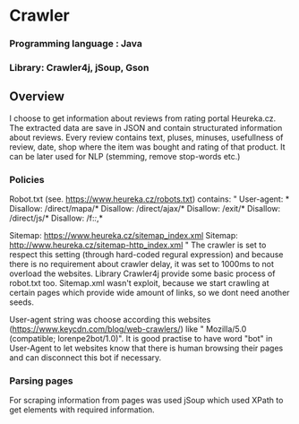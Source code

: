# Crawler

### Programming language : Java
### Library: Crawler4j, jSoup, Gson

## Overview

I choose to get information about reviews from rating portal Heureka.cz. The extracted data are save in JSON and contain structurated information about reviews. Every review contains text, pluses, minuses, usefullness of review, date, shop where the item was bought and rating of that product. It can be later used for NLP (stemming, remove stop-words etc.)

### Policies

Robot.txt (see. https://www.heureka.cz/robots.txt) contains:
"
User-agent: *
Disallow: /direct/mapa/*
Disallow: /direct/ajax/*
Disallow: /exit/*
Disallow: /direct/js/*
Disallow: /f:*:*,*

Sitemap: https://www.heureka.cz/sitemap_index.xml
Sitemap: http://www.heureka.cz/sitemap-http_index.xml
"
The crawler is set to respect this setting (through hard-coded regural expression) and because there is no requirement about crawler delay, it was set to 1000ms to not overload the websites. Library Crawler4j provide some basic process of robot.txt too. Sitemap.xml wasn't exploit, because we start crawling at certain  pages which provide wide amount of links, so we dont need another seeds.

User-agent string was choose according this websites (https://www.keycdn.com/blog/web-crawlers/) like "	Mozilla/5.0 (compatible; lorenpe2bot/1.0)". It is good practise to have word "bot" in User-Agent to let websites know that there is human browsing their pages and can disconnect this bot if necessary.

### Parsing pages

For scraping information from pages was used jSoup which used XPath to get elements with required information.
